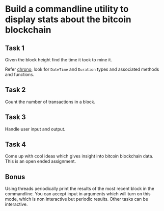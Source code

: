 # Build a commandline utility to display stats about the bitcoin blockchain

## Task 1

Given the block height find the time it took to mine it.

Refer [chrono](https://docs.rs/chrono/latest/chrono/), look for `DateTime` and `Duration` types
and associated methods and functions.

## Task 2

Count the number of transactions in a block.

## Task 3

Handle user input and output.

## Task 4

Come up with cool ideas which gives insight into bitcoin blockchain data.
This is an open ended assignment.

## Bonus

Using threads periodically print the results of the most recent block in the commandline.
You can accept input in arguments which will turn on this mode, which is non interactive but periodic
results.
Other tasks can be interactive.
